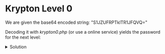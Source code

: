 # Krypton Level 0

We are given the base64 encoded string: "S1JZUFRPTklTR1JFQVQ="

Decoding it with _krypton0.php_ (or use a online service) yields the password for the next level:


<details>
  <summary>Solution</summary>
  Password: KRYPTONISGREAT
</details>
    
